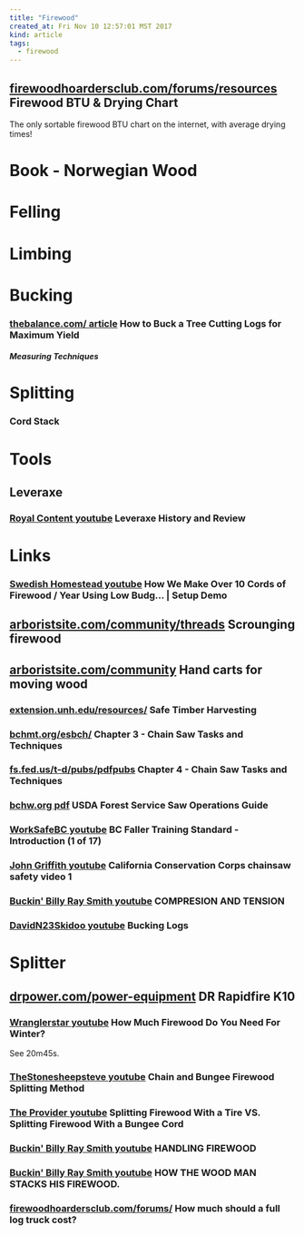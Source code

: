```yaml
---
title: "Firewood"
created_at: Fri Nov 10 12:57:01 MST 2017
kind: article
tags:
  - firewood
---
```


<h2>
  <a href="https://firewoodhoardersclub.com/forums/resources/firewood-btu-drying-chart.15/" target="_blank">firewoodhoardersclub.com/forums/resources</a>
  Firewood BTU & Drying Chart
</h2>

The only sortable firewood BTU chart on the internet, with average drying times!

<h1>Book - Norwegian Wood</h1>

<h1>Felling</h1>

<h1>Limbing</h1>

<h1>Bucking</h1>

<h3>
  <a href="https://www.thebalance.com/how-to-buck-a-tree-2218134" target="_blank">thebalance.com/ article</a>
  How to Buck a Tree Cutting Logs for Maximum Yield 
</h3>

<h5>Measuring Techniques</h5>

<h1>Splitting</h1>

<h3>Cord Stack</h3>

<h1>Tools</h1>

<h2>Leveraxe</h2>

<h3>
  <a href="https://www.youtube.com/watch?v=SaEHuDsSVog" target="_blank">Royal Content youtube</a>
  Leveraxe History and Review
</h3>

<h1>Links</h1>

<h3>
  <a href="https://www.youtube.com/watch?v=pmu8IMgKWI0&t=143s" target="_blank">Swedish Homestead youtube</a>
  How We Make Over 10 Cords of Firewood / Year Using Low Budg... | Setup Demo
</h3>

<h2>
  <a href="https://www.arboristsite.com/community/threads/scrounging-firewood.252988/" target="_blank">arboristsite.com/community/threads</a>
  Scrounging firewood
</h2>

<h2>
  <a href="https://www.arboristsite.com/community/threads/scrounging-firewood.252988/page-18#post-4769841" target="_blank">arboristsite.com/community</a>
  Hand carts for moving wood
</h2>

<h3>
  <a href="https://extension.unh.edu/resources/files/resource001062_rep1293.pdf" target="_blank">extension.unh.edu/resources/</a>
  Safe Timber Harvesting
</h3>

<h3>
  <a href="http://www.bchmt.org/esbch/Chain%20Saw%20Tech.pdf" target="_blank">bchmt.org/esbch/</a>
  Chapter 3 - Chain Saw Tasks and Techniques
</h3>

<h3>
  <a href="https://www.fs.fed.us/t-d/pubs/pdfpubs/pdf06672805/ch04.pdf" target="_blank">fs.fed.us/t-d/pubs/pdfpubs</a>
  Chapter 4 - Chain Saw Tasks and Techniques
</h3>

<h3>
  <a href="http://www.bchw.org/Tech%20tips/SawCertification/fs-saw-operations-guide-20141208.pdf" target="_blank">bchw.org pdf</a>
  USDA Forest Service Saw Operations Guide
</h3>

<h3>
  <a href="https://www.youtube.com/watch?v=i2Aktms_4Pg&index=82&list=PLUyWkHwckhS5Xtr8ZZbqjZXdqKuiTH9jc" target="_blank">WorkSafeBC youtube</a>
  BC Faller Training Standard - Introduction (1 of 17)
</h3>

<h3>
  <a href="https://www.youtube.com/watch?v=tXK3MlpirUk&index=31&list=PLAlp4iaA2UzvUAYkAWriIlfDOw_Qr2rFN" target="_blank">John Griffith youtube</a>
  California Conservation Corps chainsaw safety video 1
</h3>

<h3>
  <a href="https://www.youtube.com/watch?v=WES1cvBwgDM" target="_blank">Buckin' Billy Ray Smith youtube</a>
  COMPRESION AND TENSION
</h3>

<h3>
  <a href="https://www.youtube.com/watch?v=W_uN2FruwHc" target="_blank">DavidN23Skidoo youtube</a>
  Bucking Logs
</h3>

<h1>Splitter</h1>

<h2>
  <a href="https://www.drpower.com/power-equipment/log-splitters-wood-cutting/rapidfire-splitter/wt1-k10-rapidfire-log-splitter-electic-new.axd" target="_blank">drpower.com/power-equipment</a>
  DR Rapidfire K10
</h2>

<h3>
  <a href="https://www.youtube.com/watch?v=i3XWWXSqb78" target="_blank">Wranglerstar youtube</a>
  How Much Firewood Do You Need For Winter?
</h3>

See 20m45s.

<h3>
  <a href="https://www.youtube.com/watch?v=9jm5PNhqeqQ" target="_blank">TheStonesheepsteve youtube</a>
  Chain and Bungee Firewood Splitting Method
</h3>

<h3>
  <a href="https://www.youtube.com/watch?v=-WqlYKVUDOQ" target="_blank">The Provider youtube</a>
  Splitting Firewood With a Tire VS. Splitting Firewood With a Bungee Cord
</h3>

<h3>
  <a href="https://www.youtube.com/watch?v=Gj_YO7edQ6U" target="_blank">Buckin' Billy Ray Smith youtube</a>
  HANDLING FIREWOOD
</h3>

<h3>
  <a href="https://www.youtube.com/watch?v=evtDtM2xPh8" target="_blank">Buckin' Billy Ray Smith youtube</a>
  HOW THE WOOD MAN STACKS HIS FIREWOOD.
</h3>

<h3>
  <a href="https://firewoodhoardersclub.com/forums/threads/how-much-should-a-full-log-truck-cost.26828/" target="_blank">firewoodhoardersclub.com/forums/</a>
  How much should a full log truck cost?
</h3>

<!--
html boilerplate
<a href="" target="_blank"></a>
<a name=""></a>
<img src="" width="400px">
<ul>
  <li></li>
</ul>
<pre>
</pre>
<p style="margin-bottom: 2em;"></p>
<hr style="border: 0; height: 3px; background: #333; background-image: linear-gradient(to right, #ccc, #333, #ccc);">
<pre><code>
</code></pre>
<math xmlns='http://www.w3.org/1998/Math/MathML' display='block'>
</math>
-->
